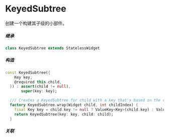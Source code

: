 # KeyedSubtree

创建一个构建其子级的小部件。

##### 继承
``` dart
class KeyedSubtree extends StatelessWidget 
```
##### 构造

``` dart
const KeyedSubtree({
    Key key,
    @required this.child,
  }) : assert(child != null),
       super(key: key);

  /// Creates a KeyedSubtree for child with a key that's based on the child's existing key or childIndex.
  factory KeyedSubtree.wrap(Widget child, int childIndex) {
    final Key key = child.key != null ? ValueKey<Key>(child.key) : ValueKey<int>(childIndex);
    return KeyedSubtree(key: key, child: child);
  }

```
##### 关联


